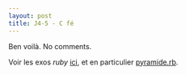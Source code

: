 ```yaml
---
layout: post
title: J4-5 - C fé
---
```

Ben voilà. No comments.

Voir les exos *ruby* [ici](https://github.com/ocardinaux/prepa_ruby), et en particulier [pyramide.rb](https://github.com/ocardinaux/prepa_ruby/blob/master/pyramide.rb).
